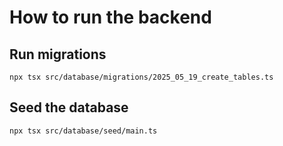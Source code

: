 # How to run the backend

## Run migrations

`npx tsx src/database/migrations/2025_05_19_create_tables.ts`

## Seed the database

`npx tsx src/database/seed/main.ts`
